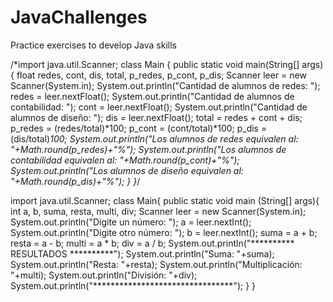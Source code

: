 # JavaChallenges
Practice exercises to develop Java skills


/*import java.util.Scanner;
class Main {
  public static void main(String[] args) {
     float redes, cont, dis, total, p_redes, p_cont, p_dis;
        Scanner leer = new Scanner(System.in);
        System.out.println("Cantidad de alumnos de redes: ");
        redes = leer.nextFloat();
        System.out.println("Cantidad de alumnos de contabilidad: ");
        cont = leer.nextFloat();
        System.out.println("Cantidad de alumnos de diseño: ");
        dis = leer.nextFloat();
        total = redes + cont + dis;
        p_redes = (redes/total)*100;
        p_cont = (cont/total)*100;
        p_dis = (dis/total)*100;
        System.out.println("Los alumnos de redes equivalen al: "+Math.round(p_redes)+"%");
        System.out.println("Los alumnos de contabilidad equivalen al: "+Math.round(p_cont)+"%");
        System.out.println("Los alumnos de diseño equivalen al: "+Math.round(p_dis)+"%");
  }
}*/

import java.util.Scanner;
class Main{
    public static void main (String[] args){
        int a, b, suma, resta, multi, div;
        Scanner leer = new Scanner(System.in);
        System.out.println("Digite un número: ");
        a = leer.nextInt();
        System.out.println("Digite otro número: ");
        b = leer.nextInt();
        suma = a + b;
        resta = a - b;
        multi = a * b;
        div = a / b;
        System.out.println("********** RESULTADOS **********");
        System.out.println("Suma: "+suma);
        System.out.println("Resta: "+resta);
        System.out.println("Multiplicación: "+multi);
        System.out.println("División: "+div);
        System.out.println("********************************");
    }
}
